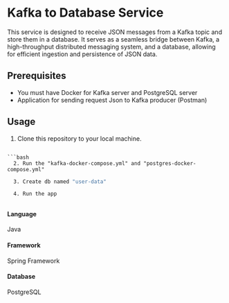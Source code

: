 
# Kafka to Database Service


 This service is designed to receive JSON messages from a Kafka topic and store them in a database. It serves as a seamless bridge between Kafka,
a high-throughput distributed messaging system, and a database, allowing for efficient ingestion and persistence of JSON data.


## Prerequisites

- You must have Docker for Kafka server and PostgreSQL server
- Application for sending request Json to Kafka producer (Postman) 
 


## Usage



  1. Clone this repository to your local machine.
```

```bash
  2. Run the "kafka-docker-compose.yml" and "postgres-docker-compose.yml"
```

```bash
  3. Create db named "user-data"
```

```bash
  4. Run the app
```


## 

#### Language

Java

#### Framework

Spring Framework

#### Database

PostgreSQL

## 

